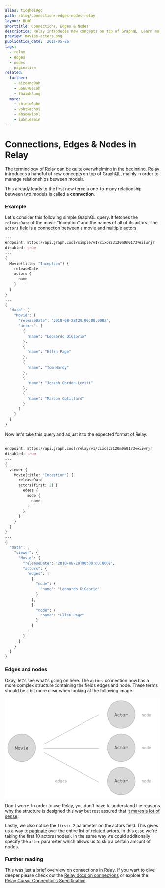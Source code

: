 ```yaml
---
alias: tioghei9go
path: /blog/connections-edges-nodes-relay
layout: BLOG
shorttitle: Connections, Edges & Nodes
description: Relay introduces new concepts on top of GraphQL. Learn more about terms like connections, edges and nodes in Relay and see a pagination example.
preview: movies-actors.png
publication_date: '2016-05-26'
tags:
  - relay
  - edges
  - nodes
  - pagination
related:
  further:
    - aizoong9ah
    - uo6uv0ecoh
    - thaiph8ung
  more:
    - chietu0ahn
    - voht5ach9i
    - ahsoow1ool
    - iu5niesain
---
```


# Connections, Edges & Nodes in Relay

The terminology of Relay can be quite overwhelming in the beginning. Relay introduces a handful of new concepts on top of GraphQL, mainly in order to manage relationships between models.

This already leads to the first new term: a one-to-many relationship between two
models is called a **connection**.

### Example

Let's consider this following simple GraphQL query. It fetches the `releaseDate`
of the movie "Inception" and the names of all of its actors. The `actors` field is
a connection between a movie and multiple actors.

```graphql
---
endpoint: https://api.graph.cool/simple/v1/cixos23120m0n0173veiiwrjr
disabled: true
---
{
  Movie(title: "Inception") {
    releaseDate
    actors {
      name
    }
  }
}
---
{
  "data": {
    "Movie": {
      "releaseDate": "2010-08-28T20:00:00.000Z",
      "actors": [
        {
          "name": "Leonardo DiCaprio"
        },
        {
          "name": "Ellen Page"
        },
        {
          "name": "Tom Hardy"
        },
        {
          "name": "Joseph Gordon-Levitt"
        },
        {
          "name": "Marion Cotillard"
        }
      ]
    }
  }
}
```

Now let's take this query and adjust it to the expected format of Relay.

```graphql
---
endpoint: https://api.graph.cool/relay/v1/cixos23120m0n0173veiiwrjr
disabled: true
---
{
  viewer {
    Movie(title: "Inception") {
      releaseDate
      actors(first: 2) {
        edges {
          node {
            name
          }
        }
      }
    }
  }
}
---
{
  "data": {
    "viewer": {
      "Movie": {
        "releaseDate": "2010-08-29T00:00:00.000Z",
        "actors": {
          "edges": [
            {
              "node": {
                "name": "Leonardo DiCaprio"
              }
            },
            {
              "node": {
                "name": "Ellen Page"
              }
            }
          ]
        }
      }
    }
  }
}
```

### Edges and nodes

Okay, let's see what's going on here. The `actors` connection now has a more
complex structure containing the fields edges and node. These terms should be a
bit more clear when looking at the following image.

![](./movies-actors.png)

Don't worry. In order to use Relay, you don't have to understand the reasons why
the structure is designed this way but rest assured that [it makes a lot of
sense](https://facebook.github.io/relay/graphql/connections.htm).

Lastly, we also notice the `first: 2` parameter on the actors field. This gives
us a way to [paginate](!alias-riekooth4o) over the entire
list of related actors. In this case we're taking the first 10 actors (nodes).
In the same way we could additionally specify the `after` parameter which allows
us to skip a certain amount of nodes.

### Further reading

This was just a brief overview on connections in Relay. If you want to dive
deeper please check out the [Relay docs on
connections](https://facebook.github.io/relay/docs/graphql-connections.html) or
explore the [Relay Cursor Connections
Specification](https://facebook.github.io/relay/graphql/connections.htm).

